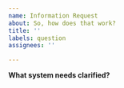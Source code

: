 ```yaml
---
name: Information Request
about: So, how does that work?
title: ''
labels: question
assignees: ''

---
```


**What system needs clarified?**
